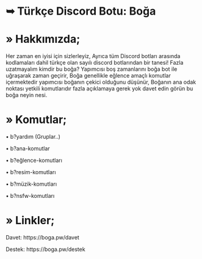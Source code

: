 # ➥ Türkçe Discord Botu: Boğa

# » Hakkımızda;
Her zaman en iyisi için sizlerleyiz, Ayrıca tüm Discord botları arasında kodlamaları dahil türkçe olan sayılı discord botlarından bir tanesi! Fazla uzatmayalım kimdir bu boğa? Yapımcısı boş zamanlarını boğa bot ile uğraşarak zaman geçirir, Boğa genellikle eğlence amaçlı komutlar içermektedir yapımcısı boğanın çekici olduğunu düşünür, Boğanın ana odak noktası yetkili komutlarıdır fazla açıklamaya gerek yok davet edin görün bu boğa neyin nesi.

# » Komutlar;
<p>• b?yardım (Gruplar..)</p>
<p>• b?ana-komutlar</p>
<p>• b?eğlence-komutları</p>
<p>• b?resim-komutları</p>
<p>• b?müzik-komutları</p>
<p>• b?nsfw-komutları</p>

# » Linkler;
<p>Davet: https://boga.pw/davet</p>
<p>Destek: https://boga.pw/destek</p>
